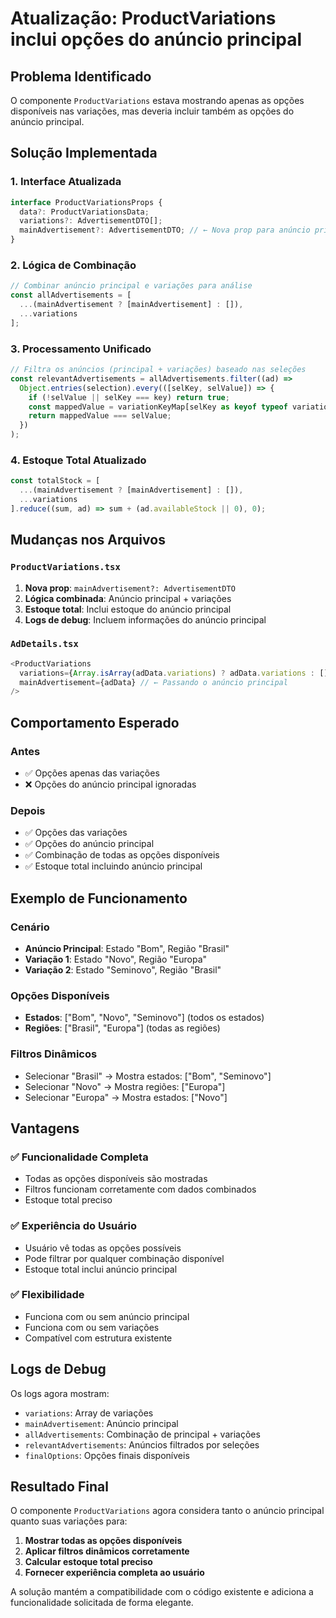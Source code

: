 # Atualização: ProductVariations inclui opções do anúncio principal

## Problema Identificado

O componente `ProductVariations` estava mostrando apenas as opções disponíveis nas variações, mas deveria incluir também as opções do anúncio principal.

## Solução Implementada

### 1. Interface Atualizada

```typescript
interface ProductVariationsProps {
  data?: ProductVariationsData;
  variations?: AdvertisementDTO[];
  mainAdvertisement?: AdvertisementDTO; // ← Nova prop para anúncio principal
}
```

### 2. Lógica de Combinação

```typescript
// Combinar anúncio principal e variações para análise
const allAdvertisements = [
  ...(mainAdvertisement ? [mainAdvertisement] : []),
  ...variations
];
```

### 3. Processamento Unificado

```typescript
// Filtra os anúncios (principal + variações) baseado nas seleções
const relevantAdvertisements = allAdvertisements.filter((ad) =>
  Object.entries(selection).every(([selKey, selValue]) => {
    if (!selValue || selKey === key) return true;
    const mappedValue = variationKeyMap[selKey as keyof typeof variationKeyMap]?.(ad);
    return mappedValue === selValue;
  })
);
```

### 4. Estoque Total Atualizado

```typescript
const totalStock = [
  ...(mainAdvertisement ? [mainAdvertisement] : []),
  ...variations
].reduce((sum, ad) => sum + (ad.availableStock || 0), 0);
```

## Mudanças nos Arquivos

### `ProductVariations.tsx`

1. **Nova prop**: `mainAdvertisement?: AdvertisementDTO`
2. **Lógica combinada**: Anúncio principal + variações
3. **Estoque total**: Inclui estoque do anúncio principal
4. **Logs de debug**: Incluem informações do anúncio principal

### `AdDetails.tsx`

```typescript
<ProductVariations
  variations={Array.isArray(adData.variations) ? adData.variations : []}
  mainAdvertisement={adData} // ← Passando o anúncio principal
/>
```

## Comportamento Esperado

### Antes
- ✅ Opções apenas das variações
- ❌ Opções do anúncio principal ignoradas

### Depois
- ✅ Opções das variações
- ✅ Opções do anúncio principal
- ✅ Combinação de todas as opções disponíveis
- ✅ Estoque total incluindo anúncio principal

## Exemplo de Funcionamento

### Cenário
- **Anúncio Principal**: Estado "Bom", Região "Brasil"
- **Variação 1**: Estado "Novo", Região "Europa"
- **Variação 2**: Estado "Seminovo", Região "Brasil"

### Opções Disponíveis
- **Estados**: ["Bom", "Novo", "Seminovo"] (todos os estados)
- **Regiões**: ["Brasil", "Europa"] (todas as regiões)

### Filtros Dinâmicos
- Selecionar "Brasil" → Mostra estados: ["Bom", "Seminovo"]
- Selecionar "Novo" → Mostra regiões: ["Europa"]
- Selecionar "Europa" → Mostra estados: ["Novo"]

## Vantagens

### ✅ Funcionalidade Completa
- Todas as opções disponíveis são mostradas
- Filtros funcionam corretamente com dados combinados
- Estoque total preciso

### ✅ Experiência do Usuário
- Usuário vê todas as opções possíveis
- Pode filtrar por qualquer combinação disponível
- Estoque total inclui anúncio principal

### ✅ Flexibilidade
- Funciona com ou sem anúncio principal
- Funciona com ou sem variações
- Compatível com estrutura existente

## Logs de Debug

Os logs agora mostram:
- `variations`: Array de variações
- `mainAdvertisement`: Anúncio principal
- `allAdvertisements`: Combinação de principal + variações
- `relevantAdvertisements`: Anúncios filtrados por seleções
- `finalOptions`: Opções finais disponíveis

## Resultado Final

O componente `ProductVariations` agora considera tanto o anúncio principal quanto suas variações para:

1. **Mostrar todas as opções disponíveis**
2. **Aplicar filtros dinâmicos corretamente**
3. **Calcular estoque total preciso**
4. **Fornecer experiência completa ao usuário**

A solução mantém a compatibilidade com o código existente e adiciona a funcionalidade solicitada de forma elegante.


